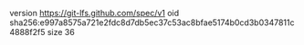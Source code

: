 version https://git-lfs.github.com/spec/v1
oid sha256:e997a8575a721e2fdc8d7db5ec37c53ac8bfae5174b0cd3b0347811c4888f2f5
size 36
